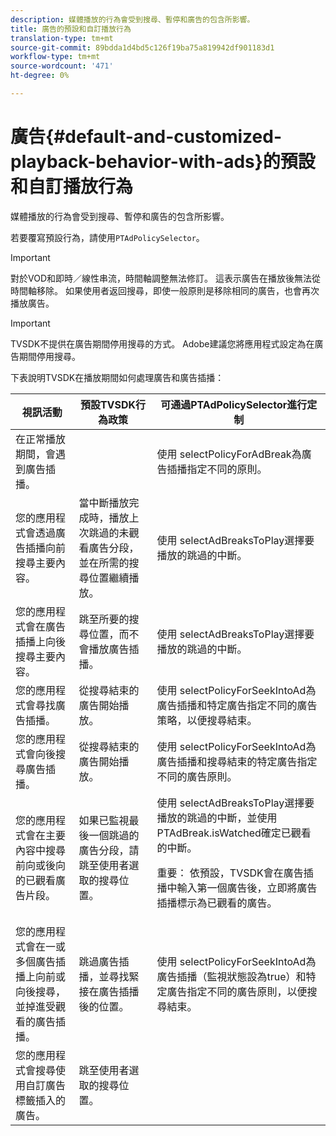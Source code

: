 ```yaml
---
description: 媒體播放的行為會受到搜尋、暫停和廣告的包含所影響。
title: 廣告的預設和自訂播放行為
translation-type: tm+mt
source-git-commit: 89bdda1d4bd5c126f19ba75a819942df901183d1
workflow-type: tm+mt
source-wordcount: '471'
ht-degree: 0%

---
```



# 廣告{#default-and-customized-playback-behavior-with-ads}的預設和自訂播放行為

媒體播放的行為會受到搜尋、暫停和廣告的包含所影響。

若要覆寫預設行為，請使用`PTAdPolicySelector`。

>[!IMPORTANT]
>
>對於VOD和即時／線性串流，時間軸調整無法修訂。 這表示廣告在播放後無法從時間軸移除。 如果使用者返回搜尋，即使一般原則是移除相同的廣告，也會再次播放廣告。

>[!IMPORTANT]
>
>TVSDK不提供在廣告期間停用搜尋的方式。 Adobe建議您將應用程式設定為在廣告期間停用搜尋。

下表說明TVSDK在播放期間如何處理廣告和廣告插播：

<table id="table_466538B1C2A646B89EB4F9AA111203BE"> 
 <thead> 
  <tr> 
   <th colname="col1" class="entry"><b>視訊活動</b></th> 
   <th colname="col2" class="entry"><b>預設TVSDK行為政策</b></th> 
   <th colname="col3" class="entry"><b>可通過PTAdPolicySelector進行定制</b></th>
  </tr>
 </thead>
 <tbody> 
  <tr> 
   <td colname="col1"> 在正常播放期間，會遇到廣告插播。 </td> 
   <td colname="col2"></td> 
   <td colname="col3">使用<span class="codeph"> selectPolicyForAdBreak</span>為廣告插播指定不同的原則。 </td> 
  </tr> 
  <tr> 
   <td colname="col1"> 您的應用程式會透過廣告插播向前搜尋主要內容。 </td> 
   <td colname="col2"> 當中斷播放完成時，播放上次跳過的未觀看廣告分段，並在所需的搜尋位置繼續播放。 </td> 
   <td colname="col3">使用<span class="codeph"> selectAdBreaksToPlay</span>選擇要播放的跳過的中斷。 </td> 
  </tr> 
  <tr> 
   <td colname="col1"> 您的應用程式會在廣告插播上向後搜尋主要內容。 </td> 
   <td colname="col2"> 跳至所要的搜尋位置，而不會播放廣告插播。 </td> 
   <td colname="col3">使用<span class="codeph"> selectAdBreaksToPlay</span>選擇要播放的跳過的中斷。                      </td> 
  </tr> 
  <tr> 
   <td colname="col1"> 您的應用程式會尋找廣告插播。 </td> 
   <td colname="col2"> 從搜尋結束的廣告開始播放。 </td> 
   <td colname="col3">使用<span class="codeph"> selectPolicyForSeekIntoAd</span>為廣告插播和特定廣告指定不同的廣告策略，以便搜尋結束。 </td> 
  </tr> 
  <tr> 
   <td colname="col1"> 您的應用程式會向後搜尋廣告插播。 </td> 
   <td colname="col2"> 從搜尋結束的廣告開始播放。 </td> 
   <td colname="col3">使用<span class="codeph"> selectPolicyForSeekIntoAd</span>為廣告插播和搜尋結束的特定廣告指定不同的廣告原則。 </td> 
  </tr> 
  <tr> 
   <td colname="col1"> 您的應用程式會在主要內容中搜尋前向或後向的已觀看廣告片段。 </td> 
   <td colname="col2"> 如果已監視最後一個跳過的廣告分段，請跳至使用者選取的搜尋位置。 </td> 
   <td colname="col3">使用<span class="codeph"> selectAdBreaksToPlay</span>選擇要播放的跳過的中斷，並使用<span class="codeph"> PTAdBreak.isWatched</span>確定已觀看的中斷。 <p> <p>重要： 依預設，TVSDK會在廣告插播中輸入第一個廣告後，立即將廣告插播標示為已觀看的廣告。 </p> </p> </td> 
  </tr> 
  <tr> 
   <td colname="col1"> 您的應用程式會在一或多個廣告插播上向前或向後搜尋，並掉進受觀看的廣告插播。 </td> 
   <td colname="col2"> 跳過廣告插播，並尋找緊接在廣告插播後的位置。 </td> 
   <td colname="col3">使用<span class="codeph"> selectPolicyForSeekIntoAd</span>為廣告插播（監視狀態設為true）和特定廣告指定不同的廣告原則，以便搜尋結束。 </td> 
  </tr> 
  <tr> 
   <td colname="col1"> 您的應用程式會搜尋使用自訂廣告標籤插入的廣告。 </td> 
   <td colname="col2"> 跳至使用者選取的搜尋位置。 </td> 
   <td colname="col3"></td> 
  </tr> 
 </tbody> 
</table>